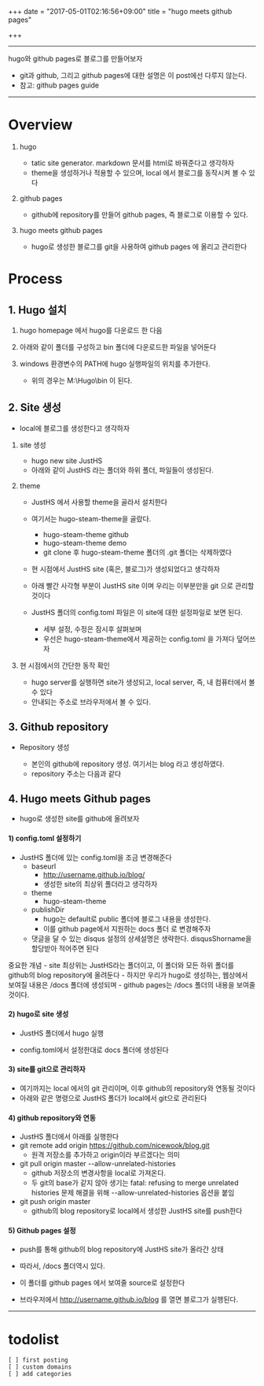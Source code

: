 +++
date = "2017-05-01T02:16:56+09:00"
title = "hugo meets github pages"

+++

---

hugo와 github pages로 블로그를 만들어보자

- git과 github, 그리고 github pages에 대한 설명은 이 post에선 다루지 않는다.
- 참고: github pages guide

---

# Overview

1. hugo

    - tatic site generator. markdown 문서를 html로 바꿔준다고 생각하자
    - theme을 생성하거나 적용할 수 있으며, local 에서 블로그를 동작시켜 볼 수 있다

2. github pages

    - github에 repository를 만들어 github pages, 즉 블로그로 이용할 수 있다.

3. hugo meets github pages
    
    - hugo로 생성한 블로그를 git을 사용하여 github pages 에 올리고 관리한다

# Process

## 1. Hugo 설치
    
1. hugo homepage 에서 hugo를 다운로드 한 다음
2. 아래와 같이 폴더를 구성하고 bin 폴더에 다운로드한 파일을 넣어둔다 
    
3. windows 환경변수의 PATH에 hugo 실행파일의 위치를 추가한다.
    - 위의 경우는 M:\Hugo\bin 이 된다.

## 2. Site 생성

- local에 블로그를 생성한다고 생각하자

1. site 생성

    - hugo new site JustHS   
    - 아래와 같이 JustHS 라는 폴더와 하위 폴더, 파일들이 생성된다. 
        
2. theme

    - JustHS 에서 사용할 theme을 골라서 설치한다
    - 여기서는 hugo-steam-theme을 골랐다.
        - hugo-steam-theme github
        - hugo-steam-theme demo
        - git clone 후 hugo-steam-theme 폴더의 .git 폴더는 삭제하였다 
        
    - 현 시점에서 JustHS site (혹은, 블로그)가 생성되었다고 생각하자
    - 아래 빨간 사각형 부분이 JustHS site 이며 우리는 이부분만을 git 으로 관리할 것이다 
    
    - JustHS 폴더의 config.toml 파일은 이 site에 대한 설정파일로 보면 된다.
        - 세부 설정, 수정은 잠시후 살펴보며
        - 우선은 hugo-steam-theme에서 제공하는 config.toml 을 가져다 덮어쓰자

3. 현 시점에서의 간단한 동작 확인
    - hugo server를 실행하면 site가 생성되고, local server, 즉, 내 컴퓨터에서 볼 수 있다
    - 안내되는 주소로 브라우저에서 볼 수 있다. 
         
        
## 3. Github repository
- Repository 생성
     
    - 본인의 github에 repository 생성. 여기서는 blog 라고 생성하였다. 
    - repository 주소는 다음과 같다 
        
## 4. Hugo meets Github pages
- hugo로 생성한 site를 github에 올려보자

#### 1) config.toml 설정하기
- JustHS 폴더에 있는 config.toml을 조금 변경해준다
    - baseurl
        - http://username.github.io/blog/
        - 생성한 site의 최상위 폴더라고 생각하자
    - theme
        - hugo-steam-theme
    - publishDir
        - hugo는 default로 public 폴더에 블로그 내용을 생성한다.
        - 이를 github page에서 지원하는 docs 폴더 로 변경해주자
    - 댓글을 달 수 있는 disqus 설정의 상세설명은 생략한다. disqusShorname을 할당받아 적어주면 된다 
            
중요한 개념
    - site 최상위는 JustHS라는 폴더이고, 이 폴더와 모든 하위 폴더를 github의 blog repository에 올려둔다
    - 하지만 우리가 hugo로 생성하는, 웹상에서 보여질 내용은 /docs 폴더에 생성되며
    - github pages는 /docs 폴더의 내용을 보여줄 것이다.
#### 2) hugo로 site 생성
- JustHS 폴더에서 hugo 실행 

- config.toml에서 설정한대로 docs 폴더에 생성된다 
    
#### 3) site를 git으로 관리하자
- 여기까지는 local 에서의 git 관리이며, 이후 github의 repository와 연동될 것이다
- 아래와 같은 명령으로 JustHS 폴더가 local에서 git으로 관리된다 
    
#### 4) github repository와 연동
- JustHS 폴더에서 아래를 실행한다
- git remote add origin https://github.com/nicewook/blog.git
    - 원격 저장소를 추가하고 origin이라 부르겠다는 의미
- git pull origin master --allow-unrelated-histories
    - github 저장소의 변경사항을 local로 가져온다.
    - 두 git의 base가 같지 않아 생기는 fatal: refusing to merge unrelated histories 문제 해결을 위해 --allow-unrelated-histories 옵션을 붙임
- git push origin master
    - github의 blog repository로 local에서 생성한 JustHS site를 push한다
#### 5) Github pages 설정
- push를 통해 github의 blog repository에 JustHS site가 올라간 상태
- 따라서, /docs 폴더역시 있다.
- 이 폴더를 github pages 에서 보여줄 source로 설정한다 

- 브라우저에서 http://username.github.io/blog 를 열면 블로그가 실행된다.

---

# todolist
    [ ] first posting
    [ ] custom domains
    [ ] add categories
